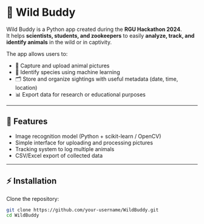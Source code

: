 # 🐾 Wild Buddy

Wild Buddy is a Python app created during the **RGU Hackathon 2024**.  
It helps **scientists, students, and zookeepers** to easily **analyze, track, and identify animals** in the wild or in captivity.  

The app allows users to:
- 📸 Capture and upload animal pictures  
- 🔎 Identify species using machine learning  
- 🗂️ Store and organize sightings with useful metadata (date, time, location)  
- 📊 Export data for research or educational purposes  

---

## 🚀 Features
- Image recognition model (Python + scikit-learn / OpenCV)  
- Simple interface for uploading and processing pictures  
- Tracking system to log multiple animals  
- CSV/Excel export of collected data  

---

## ⚡ Installation
Clone the repository:
```bash
git clone https://github.com/your-username/WildBuddy.git
cd WildBuddy
